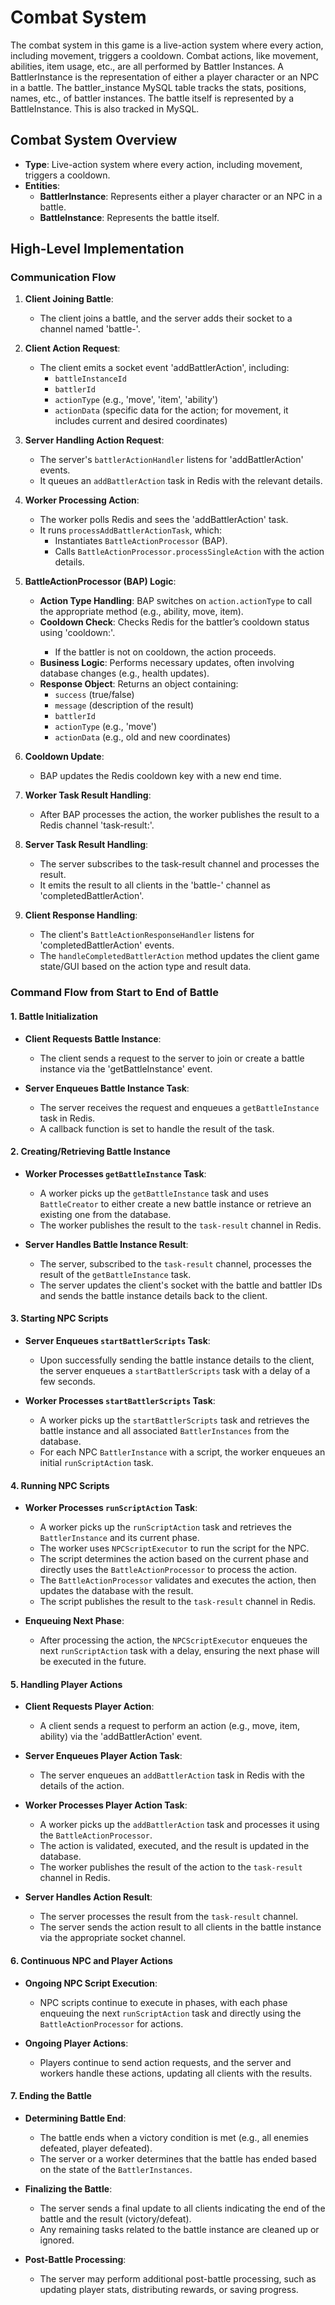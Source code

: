 # Combat System

The combat system in this game is a live-action system where every action, including movement, triggers a cooldown. Combat actions, like movement, abilities, item usage, etc., are all performed by Battler Instances. A BattlerInstance is the representation of either a player character or an NPC in a battle. The battler_instance MySQL table tracks the stats, positions, names, etc., of battler instances. The battle itself is represented by a BattleInstance. This is also tracked in MySQL.

## Combat System Overview

- **Type**: Live-action system where every action, including movement, triggers a cooldown.
- **Entities**:
    - **BattlerInstance**: Represents either a player character or an NPC in a battle.
    - **BattleInstance**: Represents the battle itself.

## High-Level Implementation

### Communication Flow

1. **Client Joining Battle**:
    
    - The client joins a battle, and the server adds their socket to a channel named 'battle-<battleInstanceId>'.
2. **Client Action Request**:
    
    - The client emits a socket event 'addBattlerAction', including:
        - `battleInstanceId`
        - `battlerId`
        - `actionType` (e.g., 'move', 'item', 'ability')
        - `actionData` (specific data for the action; for movement, it includes current and desired coordinates)
3. **Server Handling Action Request**:
    
    - The server's `battlerActionHandler` listens for 'addBattlerAction' events.
    - It queues an `addBattlerAction` task in Redis with the relevant details.
4. **Worker Processing Action**:
    
    - The worker polls Redis and sees the 'addBattlerAction' task.
    - It runs `processAddBattlerActionTask`, which:
        - Instantiates `BattleActionProcessor` (BAP).
        - Calls `BattleActionProcessor.processSingleAction` with the action details.
5. **BattleActionProcessor (BAP) Logic**:
    
    - **Action Type Handling**: BAP switches on `action.actionType` to call the appropriate method (e.g., ability, move, item).
    - **Cooldown Check**: Checks Redis for the battler’s cooldown status using 'cooldown:<battlerId>'.
        - If the battler is not on cooldown, the action proceeds.
    - **Business Logic**: Performs necessary updates, often involving database changes (e.g., health updates).
    - **Response Object**: Returns an object containing:
        - `success` (true/false)
        - `message` (description of the result)
        - `battlerId`
        - `actionType` (e.g., 'move')
        - `actionData` (e.g., old and new coordinates)
6. **Cooldown Update**:
    
    - BAP updates the Redis cooldown key with a new end time.
7. **Worker Task Result Handling**:
    
    - After BAP processes the action, the worker publishes the result to a Redis channel 'task-result:<taskId>'.
8. **Server Task Result Handling**:
    
    - The server subscribes to the task-result channel and processes the result.
    - It emits the result to all clients in the 'battle-<battleInstanceId>' channel as 'completedBattlerAction'.
9. **Client Response Handling**:
    
    - The client's `BattleActionResponseHandler` listens for 'completedBattlerAction' events.
    - The `handleCompletedBattlerAction` method updates the client game state/GUI based on the action type and result data.

### Command Flow from Start to End of Battle

#### 1. **Battle Initialization**

- **Client Requests Battle Instance**:
    
    - The client sends a request to the server to join or create a battle instance via the 'getBattleInstance' event.
- **Server Enqueues Battle Instance Task**:
    
    - The server receives the request and enqueues a `getBattleInstance` task in Redis.
    - A callback function is set to handle the result of the task.

#### 2. **Creating/Retrieving Battle Instance**

- **Worker Processes `getBattleInstance` Task**:
    
    - A worker picks up the `getBattleInstance` task and uses `BattleCreator` to either create a new battle instance or retrieve an existing one from the database.
    - The worker publishes the result to the `task-result` channel in Redis.
- **Server Handles Battle Instance Result**:
    
    - The server, subscribed to the `task-result` channel, processes the result of the `getBattleInstance` task.
    - The server updates the client's socket with the battle and battler IDs and sends the battle instance details back to the client.

#### 3. **Starting NPC Scripts**

- **Server Enqueues `startBattlerScripts` Task**:
    
    - Upon successfully sending the battle instance details to the client, the server enqueues a `startBattlerScripts` task with a delay of a few seconds.
- **Worker Processes `startBattlerScripts` Task**:
    
    - A worker picks up the `startBattlerScripts` task and retrieves the battle instance and all associated `BattlerInstances` from the database.
    - For each NPC `BattlerInstance` with a script, the worker enqueues an initial `runScriptAction` task.

#### 4. **Running NPC Scripts**

- **Worker Processes `runScriptAction` Task**:
    
    - A worker picks up the `runScriptAction` task and retrieves the `BattlerInstance` and its current phase.
    - The worker uses `NPCScriptExecutor` to run the script for the NPC.
    - The script determines the action based on the current phase and directly uses the `BattleActionProcessor` to process the action.
    - The `BattleActionProcessor` validates and executes the action, then updates the database with the result.
    - The script publishes the result to the `task-result` channel in Redis.
- **Enqueuing Next Phase**:
    
    - After processing the action, the `NPCScriptExecutor` enqueues the next `runScriptAction` task with a delay, ensuring the next phase will be executed in the future.

#### 5. **Handling Player Actions**

- **Client Requests Player Action**:
    
    - A client sends a request to perform an action (e.g., move, item, ability) via the 'addBattlerAction' event.
- **Server Enqueues Player Action Task**:
    
    - The server enqueues an `addBattlerAction` task in Redis with the details of the action.
- **Worker Processes Player Action Task**:
    
    - A worker picks up the `addBattlerAction` task and processes it using the `BattleActionProcessor`.
    - The action is validated, executed, and the result is updated in the database.
    - The worker publishes the result of the action to the `task-result` channel in Redis.
- **Server Handles Action Result**:
    
    - The server processes the result from the `task-result` channel.
    - The server sends the action result to all clients in the battle instance via the appropriate socket channel.

#### 6. **Continuous NPC and Player Actions**

- **Ongoing NPC Script Execution**:
    
    - NPC scripts continue to execute in phases, with each phase enqueuing the next `runScriptAction` task and directly using the `BattleActionProcessor` for actions.
- **Ongoing Player Actions**:
    
    - Players continue to send action requests, and the server and workers handle these actions, updating all clients with the results.

#### 7. **Ending the Battle**

- **Determining Battle End**:
    
    - The battle ends when a victory condition is met (e.g., all enemies defeated, player defeated).
    - The server or a worker determines that the battle has ended based on the state of the `BattlerInstances`.
- **Finalizing the Battle**:
    
    - The server sends a final update to all clients indicating the end of the battle and the result (victory/defeat).
    - Any remaining tasks related to the battle instance are cleaned up or ignored.
- **Post-Battle Processing**:
    
    - The server may perform additional post-battle processing, such as updating player stats, distributing rewards, or saving progress.